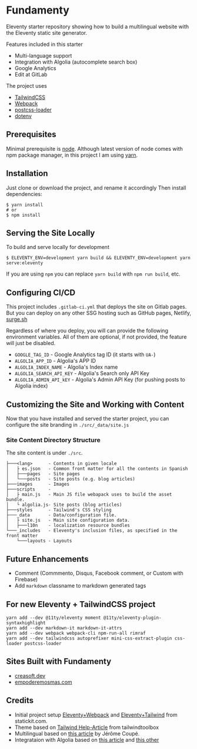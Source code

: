 Fundamenty
==========

Eleventy starter repository showing how to build a multilingual website with the 
Eleventy static site generator.

Features included in this starter
- Multi-language support
- Integration with Algolia (autocomplete search box)
- Google Analytics
- Edit at GitLab

The project uses
- [TailwindCSS](https://tailwindcss.com/)
- [Webpack](https://webpack.js.org/)
- [postcss-loader](https://github.com/postcss/postcss-loader)
- [dotenv](https://github.com/motdotla/dotenv)

## Prerequisites
Minimal prerequisite is [node](https://nodejs.org/). Although latest version of node comes with
npm package manager, in this project I am using [yarn](https://yarnpkg.com/). 

## Installation
Just clone or download the project, and rename it accordingly
Then install dependencies:
```
$ yarn install
# or
$ npm install
```

## Serving the Site Locally
To build and serve locally for development
```
$ ELEVENTY_ENV=development yarn build && ELEVENTY_ENV=development yarn serve:eleventy
```
If you are using `npm` you can replace `yarn build` with `npm run build`, etc.

## Configuring CI/CD
This project includes `.gitlab-ci.yml` that deploys the site on Gitlab pages. But you can deploy
on any other SSG hosting such as GitHub pages, Netlify, [surge.sh](https://surge.sh/)

Regardless of where you deploy, you will can provide the following environment variables. 
All of them are optional, if not provided, the feature will just be disabled.

- `GOOGLE_TAG_ID`          - Google Analytics tag ID (it starts with `UA-`)
- `ALGOLIA_APP_ID`         - Algolia's APP ID 
- `ALGOLIA_INDEX_NAME`     - Algolia's Index name
- `ALGOLIA_SEARCH_API_KEY` - Algolia's Search only API Key
- `ALGOLIA_ADMIN_API_kEY`  - Algolia's Admin API Key (for pushing posts to Algolia index)


## Customizing the Site and Working with Content
Now that you have installed and served the starter project, you can configure the site branding in `./src/_data/site.js`

### Site Content Directory Structure
The site content is under `./src`.
```
├───<lang>      - Contents in given locale 
│   ├ es.json   - Common front matter for all the contents in Spanish 
│   ├───pages   - Site pages
│   └───posts   - Site posts (e.g. blog articles)
├───images      - Images
├───scripts     - 
│   ├ main.js   - Main JS file webapack uses to build the asset bundle.
│   └ algolia.js- Site posts (blog articles)
├───styles      - Tailwind's CSS styling
├───_data       - Data/configuration file.
│   ├ site.js   - Main site configuration data.
│   ├───l10n    - localization resource bundles
└───_includes   - Eleventy's inclusion files, as specified in the front matter 
    └───layouts - Layouts
```

## Future Enhancements
- Comment (Commmento, Disqus, Facebook comment, or Custom with Firebase)
- Add `markdown` classname to markdown generated tags

## For new Eleventy + TailwindCSS project
```
yarn add --dev @11ty/eleventy moment @11ty/eleventy-plugin-syntaxhighlight
yarn add --dev markdown-it markdown-it-attrs
yarn add --dev webpack webpack-cli npm-run-all rimraf
yarn add --dev tailwindcss autoprefixer mini-css-extract-plugin css-loader postcss-loader
```


## Sites Built with Fundamenty
- [creasoft.dev](https://creasoft.dev)
- [empoderemosmas.com](https://empoderemosmas.dev)


## Credits
- Initial project setup [Eleventy+Webpack](https://statickit.com/guides/eleventy-webpack) and [Eleventy+Tailwind](https://statickit.com/guides/eleventy-tailwind) from statickit.com.
- Theme based on [Tailwind Help-Article](https://github.com/tailwindtoolbox/Help-Article) from tailwindtoolbox
- Multilingual based on [this article](https://www.webstoemp.com/blog/multilingual-sites-eleventy/) by Jérôme Coupé.
- Integrataion with Algolia based on [this article](https://www.raymondcamden.com/2020/06/24/adding-algolia-search-to-eleventy-and-netlify) and [this other](https://www.raymondcamden.com/2020/07/01/adding-algolia-search-to-eleventy-and-netlify-part-two)
